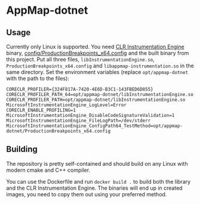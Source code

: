 # AppMap-dotnet

## Usage

Currently only Linux is supported. You need [CLR Instrumentation Engine](https://github.com/microsoft/CLRInstrumentationEngine/)
binary, [config/ProductionBreakpoints_x64.config](config/ProductionBreakpoints_x64.config) and the built binary from this project.
Put all three files, `libInstrumentationEngine.so`, `ProductionBreakpoints_x64.config` and `libappmap-instrumentation.so` in the same
directory. Set the environment variables (replace `opt/appmap-dotnet` with the path to the files):
```
CORECLR_PROFILER={324F817A-7420-4E6D-B3C1-143FBED6D855}
CORECLR_PROFILER_PATH_64=opt/appmap-dotnet/libInstrumentationEngine.so
CORECLR_PROFILER_PATH=opt/appmap-dotnet/libInstrumentationEngine.so
MicrosoftInstrumentationEngine_LogLevel=Error
CORECLR_ENABLE_PROFILING=1
MicrosoftInstrumentationEngine_DisableCodeSignatureValidation=1
MicrosoftInstrumentationEngine_FileLogPath=/dev/stderr
MicrosoftInstrumentationEngine_ConfigPath64_TestMethod=opt/appmap-dotnet/ProductionBreakpoints_x64.config
```

## Building

The repository is pretty self-contained and should build on any Linux with modern cmake and C++ compiler.

You can use the Dockerfile and run `docker build .` to build both the library and the CLR Instrumentation Engine.
The binaries will end up in created images, you need to copy them out using your preferred method.

